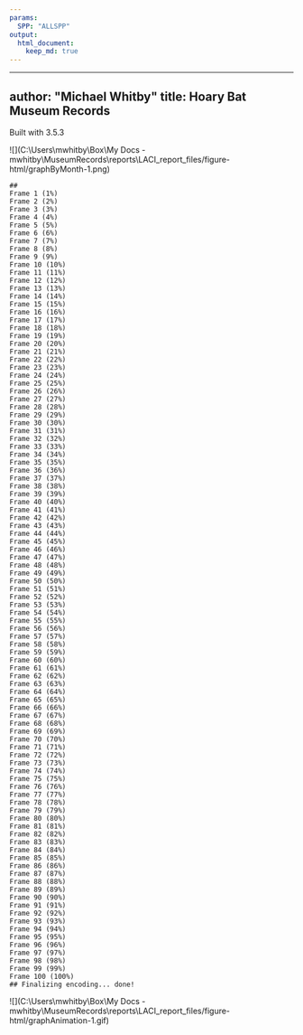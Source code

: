 ```yaml
---
params:
  SPP: "ALLSPP"
output: 
  html_document:
    keep_md: true
---
```




---
author: "Michael Whitby"
title: Hoary Bat Museum Records
---
Built with 3.5.3




![](C:\Users\mwhitby\Box\My Docs - mwhitby\MuseumRecords\reports\LACI_report_files/figure-html/graphByMonth-1.png)<!-- -->



```
## Frame 1 (1%)Frame 2 (2%)Frame 3 (3%)Frame 4 (4%)Frame 5 (5%)Frame 6 (6%)Frame 7 (7%)Frame 8 (8%)Frame 9 (9%)Frame 10 (10%)Frame 11 (11%)Frame 12 (12%)Frame 13 (13%)Frame 14 (14%)Frame 15 (15%)Frame 16 (16%)Frame 17 (17%)Frame 18 (18%)Frame 19 (19%)Frame 20 (20%)Frame 21 (21%)Frame 22 (22%)Frame 23 (23%)Frame 24 (24%)Frame 25 (25%)Frame 26 (26%)Frame 27 (27%)Frame 28 (28%)Frame 29 (29%)Frame 30 (30%)Frame 31 (31%)Frame 32 (32%)Frame 33 (33%)Frame 34 (34%)Frame 35 (35%)Frame 36 (36%)Frame 37 (37%)Frame 38 (38%)Frame 39 (39%)Frame 40 (40%)Frame 41 (41%)Frame 42 (42%)Frame 43 (43%)Frame 44 (44%)Frame 45 (45%)Frame 46 (46%)Frame 47 (47%)Frame 48 (48%)Frame 49 (49%)Frame 50 (50%)Frame 51 (51%)Frame 52 (52%)Frame 53 (53%)Frame 54 (54%)Frame 55 (55%)Frame 56 (56%)Frame 57 (57%)Frame 58 (58%)Frame 59 (59%)Frame 60 (60%)Frame 61 (61%)Frame 62 (62%)Frame 63 (63%)Frame 64 (64%)Frame 65 (65%)Frame 66 (66%)Frame 67 (67%)Frame 68 (68%)Frame 69 (69%)Frame 70 (70%)Frame 71 (71%)Frame 72 (72%)Frame 73 (73%)Frame 74 (74%)Frame 75 (75%)Frame 76 (76%)Frame 77 (77%)Frame 78 (78%)Frame 79 (79%)Frame 80 (80%)Frame 81 (81%)Frame 82 (82%)Frame 83 (83%)Frame 84 (84%)Frame 85 (85%)Frame 86 (86%)Frame 87 (87%)Frame 88 (88%)Frame 89 (89%)Frame 90 (90%)Frame 91 (91%)Frame 92 (92%)Frame 93 (93%)Frame 94 (94%)Frame 95 (95%)Frame 96 (96%)Frame 97 (97%)Frame 98 (98%)Frame 99 (99%)Frame 100 (100%)
## Finalizing encoding... done!
```

![](C:\Users\mwhitby\Box\My Docs - mwhitby\MuseumRecords\reports\LACI_report_files/figure-html/graphAnimation-1.gif)<!-- -->
